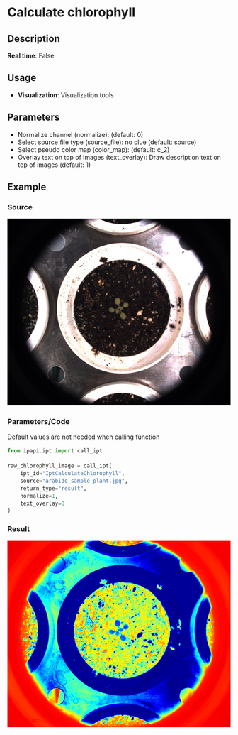 # Calculate chlorophyll

## Description

**Real time**: False

## Usage

- **Visualization**: Visualization tools

## Parameters

- Normalize channel (normalize): (default: 0)
- Select source file type (source_file): no clue (default: source)
- Select pseudo color map (color_map): (default: c_2)
- Overlay text on top of images (text_overlay): Draw description text on top of images (default: 1)

## Example

### Source

![Source image](images/arabido_sample_plant.jpg)

### Parameters/Code

Default values are not needed when calling function

```python
from ipapi.ipt import call_ipt

raw_chlorophyll_image = call_ipt(
    ipt_id="IptCalculateChlorophyll",
    source="arabido_sample_plant.jpg",
    return_type="result",
    normalize=1,
    text_overlay=0
)
```

### Result

![Result image](images/ipt_Calculate_chlorophyll.jpg)

